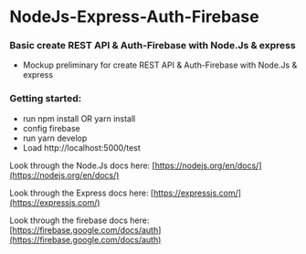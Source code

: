 # NodeJs-Express-Auth-Firebase
### Basic create REST API & Auth-Firebase with Node.Js & express 
  * Mockup preliminary for create REST API &  Auth-Firebase with Node.Js & express 
### Getting started:
  * run npm install OR yarn install
 *  config firebase
  * run yarn develop
  * Load http://localhost:5000/test

Look through the Node.Js docs here: [https://nodejs.org/en/docs/](https://nodejs.org/en/docs/)

Look through the Express docs here: [https://expressjs.com/](https://expressjs.com/)

Look through the firebase docs here: [https://firebase.google.com/docs/auth](https://firebase.google.com/docs/auth)


